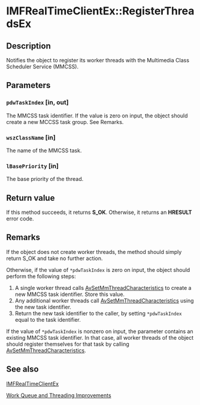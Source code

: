# IMFRealTimeClientEx::RegisterThreadsEx

## Description

Notifies the object to register its worker threads with the Multimedia Class Scheduler Service (MMCSS).

## Parameters

### `pdwTaskIndex` [in, out]

The MMCSS task identifier. If the value is zero on input, the object should create a new MCCSS task group. See Remarks.

### `wszClassName` [in]

The name of the MMCSS task.

### `lBasePriority` [in]

The base priority of the thread.

## Return value

If this method succeeds, it returns **S_OK**. Otherwise, it returns an **HRESULT** error code.

## Remarks

If the object does not create worker threads, the method should simply return S_OK and take no further action.

Otherwise, if the value of `*pdwTaskIndex` is zero on input, the object should perform the following steps:

1. A single worker thread calls [AvSetMmThreadCharacteristics](https://learn.microsoft.com/windows/desktop/api/avrt/nf-avrt-avsetmmthreadcharacteristicsa) to create a new MMCSS task identifier. Store this value.
2. Any additional worker threads call [AvSetMmThreadCharacteristics](https://learn.microsoft.com/windows/desktop/api/avrt/nf-avrt-avsetmmthreadcharacteristicsa) using the new task identifier.
3. Return the new task identifier to the caller, by setting `*pdwTaskIndex` equal to the task identifier.

If the value of `*pdwTaskIndex` is nonzero on input, the parameter contains an existing MMCSS task identifier. In that case, all worker threads of the object should register themselves for that task by calling [AvSetMmThreadCharacteristics](https://learn.microsoft.com/windows/desktop/api/avrt/nf-avrt-avsetmmthreadcharacteristicsa).

## See also

[IMFRealTimeClientEx](https://learn.microsoft.com/windows/desktop/api/mfidl/nn-mfidl-imfrealtimeclientex)

[Work Queue and Threading Improvements](https://learn.microsoft.com/windows/desktop/medfound/media-foundation-work-queue-and-threading-improvements)